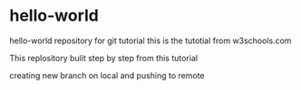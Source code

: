 # hello-world
hello-world repository for git tutorial
this is the tutotial from w3schools.com

This replository bulit step by step from this tutorial

creating new branch on local and pushing to remote
